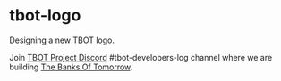 # tbot-logo
Designing a new TBOT logo.

Join [TBOT Project Discord](https://discord.gg/tbot) #tbot-developers-log channel where we are building [The Banks Of Tomorrow](https://tbot.fi).
